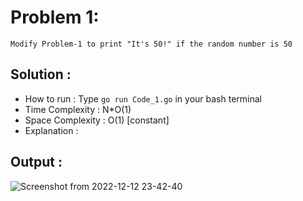 # Problem 1:
```
Modify Problem-1 to print "It's 50!" if the random number is 50
```

## Solution : 

* How to run : Type `go run Code_1.go` in your bash terminal
* Time Complexity : N*O(1)
* Space Complexity : O(1) [constant]
* Explanation :

## Output :
![Screenshot from 2022-12-12 23-42-40](https://user-images.githubusercontent.com/73513838/207123124-522fcc30-982d-42b5-b1a2-690ed72b1cf2.png)

